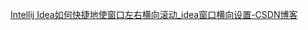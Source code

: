 [Intellij Idea如何快捷地使窗口左右横向滚动_idea窗口横向设置-CSDN博客](https://blog.csdn.net/qq_38188725/article/details/80629061)

